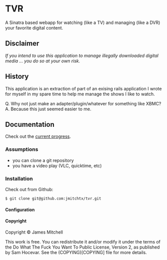 # TVR
A Sinatra based webapp for watching (like a TV) and managing (like a DVR) your favorite digital content.


## Disclaimer
*If you intend to use this application to manage illegally downloaded digital media ... you do so at your own risk.*


## History
This application is an extraction of part of an exising rails application I wrote for myself in my 
spare time to help me manage the shows I like to watch.

Q. Why not just make an adapter/plugin/whatever for something like XBMC?
A. Because this just seemed easier to me.


## Documentation

Check out the [current progress](progress.md).


### Assumptions
 - you can clone a git repository
 - you have a video play (VLC, quicktime, etc)

### Installation
Check out from Github:

    $ git clone git@github.com:jmitchtx/tvr.git


#### Configuration




#### Copyright
Copyright &copy; James Mitchell

This work is free. You can redistribute it and/or modify it under the
terms of the Do What The Fuck You Want To Public License, Version 2,
as published by Sam Hocevar. See the (COPYING)[COPYING] file for more details.

